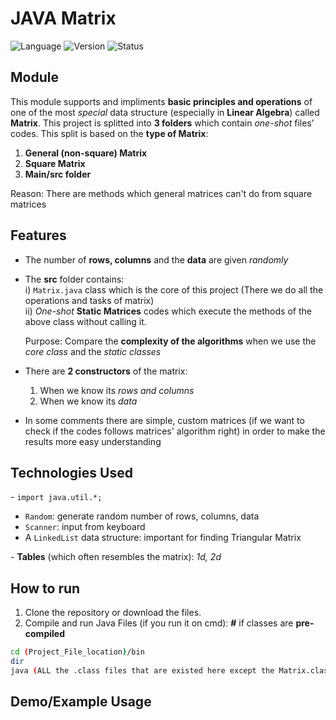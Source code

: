 # JAVA Matrix
![Language](https://img.shields.io/badge/Language-Java-blue)
![Version](https://img.shields.io/badge/Version-1.0-orange)
![Status](https://img.shields.io/badge/Status-In_Progress-yellow)

## Module
This module supports and impliments **basic principles and operations** of one of the most *special* data structure (especially in **Linear Algebra**) called **Matrix**. This project is splitted into **3 folders** which contain *one-shot* files' codes. This split is based on the **type of Matrix**:
1. **General (non-square) Matrix**
2. **Square Matrix**
3. **Main/src folder**

Reason: There are methods which general matrices can't do from square matrices


## Features
- The number of **rows, columns** and the **data** are given *randomly*
- The **src** folder contains:<br>
  i) `Matrix.java` class which is the core of this project (There we do all the operations and tasks of matrix) <br>
  ii) *One-shot* **Static Matrices** codes which execute the methods of the above class without calling it.

  Purpose: Compare the **complexity of the algorithms** when we use the *core class* and the *static classes*
- There are **2 constructors** of the matrix:
  1. When we know its *rows and columns*
  2. When we know its *data*
- In some comments there are simple, custom matrices (if we want to check if the codes follows matrices' algorithm right) in order to make the results more easy understanding   

## Technologies Used
\- `import java.util.*;` 
  - `Random`: generate random number of rows, columns, data
  - `Scanner`: input from keyboard
  - A `LinkedList` data structure: important for finding Triangular Matrix 

\- **Tables** (which often resembles the matrix): *1d, 2d*

## How to run
1. Clone the repository or download the files.
2. Compile and run Java Files (if you run it on cmd):
**\#** if classes are **pre-compiled**
```bash
cd (Project_File_location)/bin
dir
java (ALL the .class files that are existed here except the Matrix.class) 
```

## Demo/Example Usage

